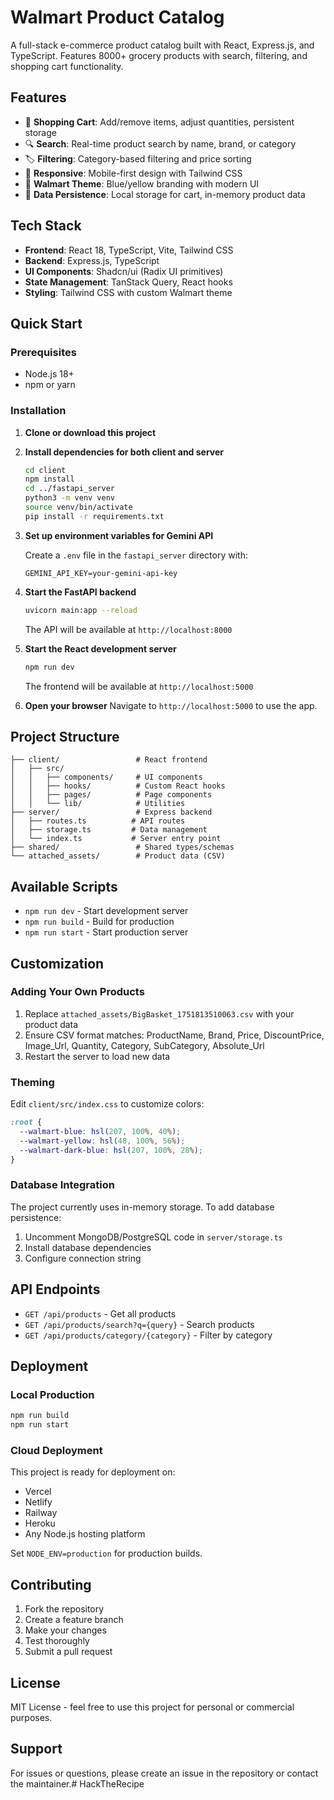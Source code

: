 # Walmart Product Catalog

A full-stack e-commerce product catalog built with React, Express.js, and TypeScript. Features 8000+ grocery products with search, filtering, and shopping cart functionality.

## Features

- 🛒 **Shopping Cart**: Add/remove items, adjust quantities, persistent storage
- 🔍 **Search**: Real-time product search by name, brand, or category
- 🏷️ **Filtering**: Category-based filtering and price sorting
- 📱 **Responsive**: Mobile-first design with Tailwind CSS
- 🎨 **Walmart Theme**: Blue/yellow branding with modern UI
- 💾 **Data Persistence**: Local storage for cart, in-memory product data

## Tech Stack

- **Frontend**: React 18, TypeScript, Vite, Tailwind CSS
- **Backend**: Express.js, TypeScript
- **UI Components**: Shadcn/ui (Radix UI primitives)
- **State Management**: TanStack Query, React hooks
- **Styling**: Tailwind CSS with custom Walmart theme

## Quick Start

### Prerequisites

- Node.js 18+
- npm or yarn

### Installation

1. **Clone or download this project**

2. **Install dependencies for both client and server**

   ```bash
   cd client
   npm install
   cd ../fastapi_server
   python3 -m venv venv
   source venv/bin/activate
   pip install -r requirements.txt
   ```

3. **Set up environment variables for Gemini API**

   Create a `.env` file in the `fastapi_server` directory with:

   ```
   GEMINI_API_KEY=your-gemini-api-key
   ```

4. **Start the FastAPI backend**

   ```bash
   uvicorn main:app --reload
   ```

   The API will be available at `http://localhost:8000`

5. **Start the React development server**

   ```bash
   npm run dev
   ```

   The frontend will be available at `http://localhost:5000`

6. **Open your browser**
   Navigate to `http://localhost:5000` to use the app.

## Project Structure

```
├── client/                 # React frontend
│   ├── src/
│   │   ├── components/     # UI components
│   │   ├── hooks/          # Custom React hooks
│   │   ├── pages/          # Page components
│   │   └── lib/            # Utilities
├── server/                 # Express backend
│   ├── routes.ts          # API routes
│   ├── storage.ts         # Data management
│   └── index.ts           # Server entry point
├── shared/                 # Shared types/schemas
└── attached_assets/        # Product data (CSV)
```

## Available Scripts

- `npm run dev` - Start development server
- `npm run build` - Build for production
- `npm run start` - Start production server

## Customization

### Adding Your Own Products

1. Replace `attached_assets/BigBasket_1751813510063.csv` with your product data
2. Ensure CSV format matches: ProductName, Brand, Price, DiscountPrice, Image_Url, Quantity, Category, SubCategory, Absolute_Url
3. Restart the server to load new data

### Theming

Edit `client/src/index.css` to customize colors:

```css
:root {
  --walmart-blue: hsl(207, 100%, 40%);
  --walmart-yellow: hsl(48, 100%, 56%);
  --walmart-dark-blue: hsl(207, 100%, 28%);
}
```

### Database Integration

The project currently uses in-memory storage. To add database persistence:

1. Uncomment MongoDB/PostgreSQL code in `server/storage.ts`
2. Install database dependencies
3. Configure connection string

## API Endpoints

- `GET /api/products` - Get all products
- `GET /api/products/search?q={query}` - Search products
- `GET /api/products/category/{category}` - Filter by category

## Deployment

### Local Production

```bash
npm run build
npm run start
```

### Cloud Deployment

This project is ready for deployment on:

- Vercel
- Netlify
- Railway
- Heroku
- Any Node.js hosting platform

Set `NODE_ENV=production` for production builds.

## Contributing

1. Fork the repository
2. Create a feature branch
3. Make your changes
4. Test thoroughly
5. Submit a pull request

## License

MIT License - feel free to use this project for personal or commercial purposes.

## Support

For issues or questions, please create an issue in the repository or contact the maintainer.# HackTheRecipe
